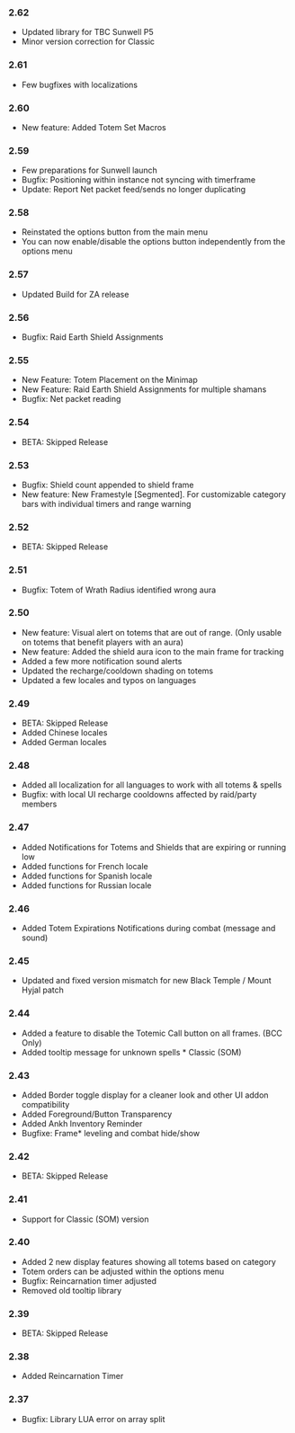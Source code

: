 ### 2.62
* Updated library for TBC Sunwell P5
* Minor version correction for Classic

### 2.61
* Few bugfixes with localizations

### 2.60
* New feature: Added Totem Set Macros

### 2.59
* Few preparations for Sunwell launch
* Bugfix: Positioning within instance not syncing with timerframe
* Update: Report Net packet feed/sends no longer duplicating

### 2.58
* Reinstated the options button from the main menu
* You can now enable/disable the options button independently from the options menu

### 2.57
* Updated Build for ZA release

### 2.56
* Bugfix: Raid Earth Shield Assignments

### 2.55
* New Feature: Totem Placement on the Minimap
* New Feature: Raid Earth Shield Assignments for multiple shamans
* Bugfix: Net packet reading

### 2.54
* BETA: Skipped Release

### 2.53
* Bugfix: Shield count appended to shield frame
* New feature: New Framestyle [Segmented]. For customizable category bars with individual timers and range warning

### 2.52
* BETA: Skipped Release

### 2.51
* Bugfix: Totem of Wrath Radius identified wrong aura

### 2.50
* New feature: Visual alert on totems that are out of range. (Only usable on totems that benefit players with an aura)
* New feature: Added the shield aura icon to the main frame for tracking
* Added a few more notification sound alerts
* Updated the recharge/cooldown shading on totems
* Updated a few locales and typos on languages

### 2.49
* BETA: Skipped Release
* Added Chinese locales
* Added German locales

### 2.48
* Added all localization for all languages to work with all totems & spells
* Bugfix: with local UI recharge cooldowns affected by raid/party members

### 2.47
* Added Notifications for Totems and Shields that are expiring or running low
* Added functions for French locale
* Added functions for Spanish locale
* Added functions for Russian locale

### 2.46
* Added Totem Expirations Notifications during combat (message and sound)

### 2.45
* Updated and fixed version mismatch for new Black Temple / Mount Hyjal patch

### 2.44
* Added a feature to disable the Totemic Call button on all frames. (BCC Only)
* Added tooltip message for unknown spells * Classic (SOM)

### 2.43
* Added Border toggle display for a cleaner look and other UI addon compatibility
* Added Foreground/Button Transparency
* Added Ankh Inventory Reminder
* Bugfixe: Frame* leveling and combat hide/show

### 2.42
* BETA: Skipped Release

### 2.41
* Support for Classic (SOM) version

### 2.40
* Added 2 new display features showing all totems based on category
* Totem orders can be adjusted within the options menu
* Bugfix: Reincarnation timer adjusted
* Removed old tooltip library

### 2.39
* BETA: Skipped Release

### 2.38
* Added Reincarnation Timer

### 2.37
* Bugfix: Library LUA error on array split
